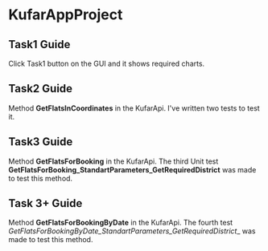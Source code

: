 # KufarAppProject
## Task1 Guide
Click Task1 button on the GUI and it shows required charts.
## Task2 Guide
Method __GetFlatsInCoordinates__ in the KufarApi. I've written two tests to test it.
## Task3 Guide
Method __GetFlatsForBooking__ in the KufarApi. The third Unit test __GetFlatsForBooking_StandartParameters_GetRequiredDistrict__ was made to test this method.
## Task 3+ Guide
Method __GetFlatsForBookingByDate__ in the KufarApi. The fourth test _GetFlatsForBookingByDate_StandartParameters_GetRequiredDistrict__ was made to test this method.